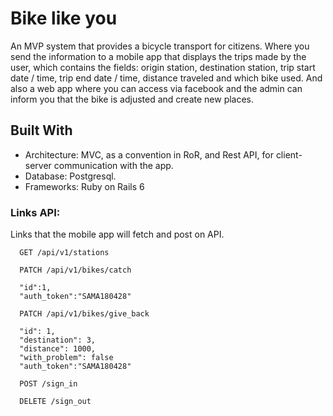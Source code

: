 # Bike like you

An MVP system that provides a bicycle transport for citizens.
Where you send the information to a mobile app that displays the trips made by the user,  which contains the fields: origin station, destination station, trip start date / time, trip end date / time, distance traveled and which bike used.
And also a web app where you can access via facebook and the admin can inform you that the bike is adjusted and create new places.

## Built With

* Architecture: MVC, as a convention in RoR, and Rest API, for client-server communication with the app.
* Database: Postgresql.
* Frameworks: Ruby on Rails 6

### Links API:

Links that the mobile app will fetch and post on API.

```
  GET /api/v1/stations
```

```
  PATCH /api/v1/bikes/catch

  "id":1,
  "auth_token":"SAMA180428"
```

```
  PATCH /api/v1/bikes/give_back

  "id": 1,
  "destination": 3,
  "distance": 1000,
  "with_problem": false
  "auth_token":"SAMA180428"
```

```
  POST /sign_in 
```

```
  DELETE /sign_out
```
